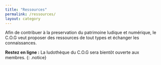 ```yaml
---
title: "Ressources"
permalink: /ressources/
layout: category
---
```


Afin de contribuer à la preservation du patrimoine ludique et numérique, le C.O.G veut proposer des ressources de tout types et échanger les connaissances.

**Restez en ligne :** La ludothèque du C.O.G sera bientôt ouverte aux membres.
{: .notice} 

